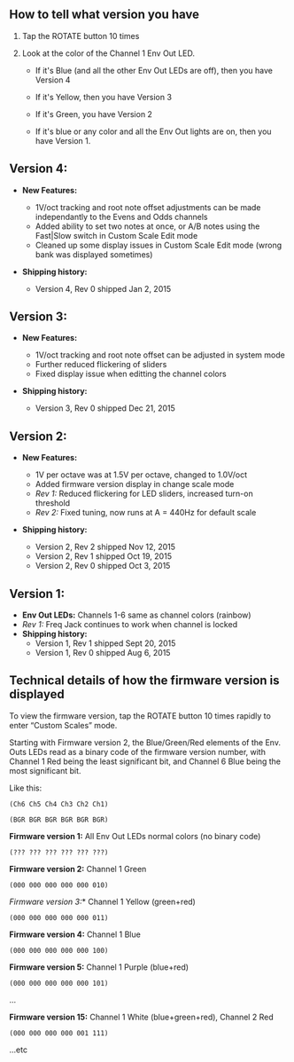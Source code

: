 ## How to tell what version you have

 1. Tap the ROTATE button 10 times

 2. Look at the color of the Channel 1 Env Out LED.

     * If it's Blue (and all the other Env Out LEDs are off), then you have Version 4

     * If it's Yellow, then you have Version 3

     * If it's Green, you have Version 2

     * If it's blue or any color and all the Env Out lights are on, then you have Version 1.

## Version 4:
 * **New Features:**
   * 1V/oct tracking and root note offset adjustments can be made independantly to the Evens and Odds channels
   * Added ability to set two notes at once, or A/B notes using the Fast|Slow switch in Custom Scale Edit mode
   * Cleaned up some display issues in Custom Scale Edit mode (wrong bank was displayed sometimes)

 * **Shipping history:**
   * Version 4, Rev 0 shipped Jan 2, 2015

## Version 3:
 * **New Features:**
   * 1V/oct tracking and root note offset can be adjusted in system mode
   * Further reduced flickering of sliders 
   * Fixed display issue when editting the channel colors

 * **Shipping history:**
   * Version 3, Rev 0 shipped Dec 21, 2015

## Version 2:
 * **New Features:**
   * 1V per octave was at 1.5V per octave, changed to 1.0V/oct
   * Added firmware version display in change scale mode
   * *Rev 1:* Reduced flickering for LED sliders, increased turn-on threshold
   * *Rev 2:* Fixed tuning, now runs at A = 440Hz for default scale  
   
 * **Shipping history:**
   * Version 2, Rev 2 shipped Nov 12, 2015
   * Version 2, Rev 1 shipped Oct 19, 2015
   * Version 2, Rev 0 shipped Oct 3, 2015

## Version 1:
* **Env Out LEDs:** Channels 1-6 same as channel colors (rainbow)
* *Rev 1:* Freq Jack continues to work when channel is locked
* **Shipping history:**
  * Version 1, Rev 1 shipped Sept 20, 2015
  * Version 1, Rev 0 shipped Aug 6, 2015


## Technical details of how the firmware version is displayed
To view the firmware version, tap the ROTATE button 10 times rapidly to enter “Custom Scales” mode.

Starting with Firmware version 2, the Blue/Green/Red elements of the Env. Outs LEDs read as a binary code of the firmware version number, with Channel 1 Red being the least significant bit, and Channel 6 Blue being the most significant bit. 

Like this:

`(Ch6 Ch5 Ch4 Ch3 Ch2 Ch1)` 

`(BGR BGR BGR BGR BGR BGR)`

**Firmware version 1:** All Env Out LEDs normal colors (no binary code)
`(??? ??? ??? ??? ??? ???)`
**Firmware version 2:** Channel 1 Green
`(000 000 000 000 000 010)`
*Firmware version 3:** Channel 1 Yellow (green+red)
`(000 000 000 000 000 011)`

**Firmware version 4:** Channel 1 Blue
`(000 000 000 000 000 100)`
**Firmware version 5:** Channel 1 Purple (blue+red)
`(000 000 000 000 000 101)`
...
**Firmware version 15:** Channel 1 White (blue+green+red), Channel 2 Red
`(000 000 000 000 001 111)`
...etc

